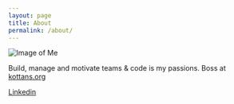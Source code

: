 ```yaml
---
layout: page
title: About
permalink: /about/
---
```


![Image of Me](https://media.licdn.com/mpr/mpr/shrinknp_200_200/AAEAAQAAAAAAAAjWAAAAJDlkYjdiNmEzLWQ4MzYtNGQ4OC1hZGU4LTM4NzYwMmU1NmM4Zg.jpg)

Build, manage and motivate teams & code is my passions. Boss at [kottans.org](http://kottans.org/)

[Linkedin](https://www.linkedin.com/in/suchov)
